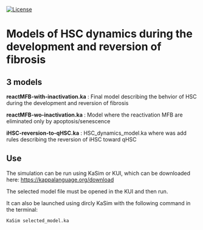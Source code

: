 [![License](http://img.shields.io/:license-affero-blue.svg)](http://www.gnu.org/licenses/agpl-3.0.en.html)

# Models of HSC dynamics during the development and reversion of fibrosis

## 3 models

**reactMFB-with-inactivation.ka** : Final model describing the behvior of HSC during the development and reversion of fibrosis

**reactMFB-wo-inactivation.ka** : Model where the reactivation MFB are eliminated only by apoptosis/senescence

**iHSC-reversion-to-qHSC.ka** : HSC_dynamics_model.ka where was add rules describing the reversion of iHSC toward qHSC

## Use

The simulation can be run using KaSim or KUI, which can be downloaded here: https://kappalanguage.org/download

The selected model file must be opened in the KUI and then run.

It can also be launched using dircly KaSim with the following command in the terminal:
```
KaSim selected_model.ka
```
